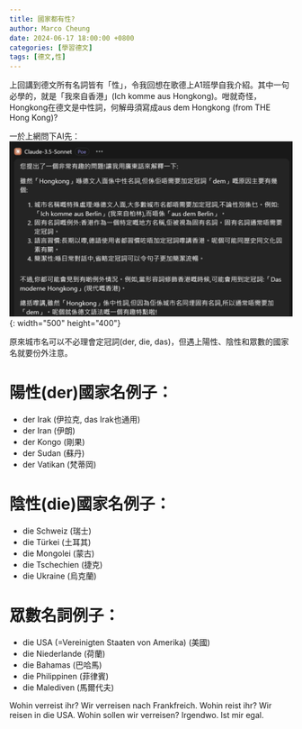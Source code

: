 ```yaml
---
title: 國家都有性?
author: Marco Cheung
date: 2024-06-17 18:00:00 +0800
categories: [學習德文]
tags: [德文,性]
---
```


上回講到德文所有名詞皆有「性」，令我回想在歌德上A1班學自我介紹。其中一句必學的，就是「我來自香港」(Ich komme aus Hongkong)。咁就奇怪，Hongkong在德文是中性詞，何解毋須寫成aus dem Hongkong (from THE Hong Kong)?

一於上網問下AI先：
![Poe](/images/poe-claude-3.5.png){: width="500" height="400"}

原來城市名可以不必理會定冠詞(der, die, das)，但遇上陽性、陰性和眾數的國家名就要份外注意。

# 陽性(der)國家名例子：
- der Irak (伊拉克, das Irak也通用)
- der Iran (伊朗)
- der Kongo (剛果)
- der Sudan (蘇丹)
- der Vatikan (梵蒂岡)

# 陰性(die)國家名例子：
- die Schweiz (瑞士)
- die Türkei (土耳其)
- die Mongolei (蒙古)
- die Tschechien (捷克)
- die Ukraine (烏克蘭)

# 眾數名詞例子：
- die USA (=Vereinigten Staaten von Amerika) (美國)
- die Niederlande (荷蘭)
- die Bahamas (巴哈馬)
- die Philippinen (菲律賓)
- die Malediven (馬爾代夫)

Wohin verreist ihr? Wir verreisen nach Frankfreich.
Wohin reist ihr? Wir reisen in die USA.
Wohin sollen wir verreisen? Irgendwo. Ist mir egal.